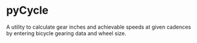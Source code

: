 pyCycle
=======

A utility to calculate gear inches and achievable speeds at given cadences
by entering bicycle gearing data and wheel size.
